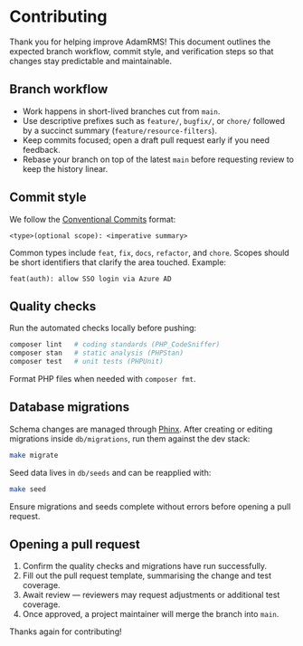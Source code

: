# Contributing

Thank you for helping improve AdamRMS! This document outlines the expected branch
workflow, commit style, and verification steps so that changes stay predictable and
maintainable.

## Branch workflow

- Work happens in short-lived branches cut from `main`.
- Use descriptive prefixes such as `feature/`, `bugfix/`, or `chore/` followed by a
  succinct summary (`feature/resource-filters`).
- Keep commits focused; open a draft pull request early if you need feedback.
- Rebase your branch on top of the latest `main` before requesting review to keep the
  history linear.

## Commit style

We follow the [Conventional Commits](https://www.conventionalcommits.org/) format:

```
<type>(optional scope): <imperative summary>
```

Common types include `feat`, `fix`, `docs`, `refactor`, and `chore`. Scopes should be
short identifiers that clarify the area touched. Example:

```
feat(auth): allow SSO login via Azure AD
```

## Quality checks

Run the automated checks locally before pushing:

```bash
composer lint   # coding standards (PHP_CodeSniffer)
composer stan   # static analysis (PHPStan)
composer test   # unit tests (PHPUnit)
```

Format PHP files when needed with `composer fmt`.

## Database migrations

Schema changes are managed through [Phinx](https://book.cakephp.org/phinx/latest/).
After creating or editing migrations inside `db/migrations`, run them against the dev
stack:

```bash
make migrate
```

Seed data lives in `db/seeds` and can be reapplied with:

```bash
make seed
```

Ensure migrations and seeds complete without errors before opening a pull request.

## Opening a pull request

1. Confirm the quality checks and migrations have run successfully.
2. Fill out the pull request template, summarising the change and test coverage.
3. Await review — reviewers may request adjustments or additional test coverage.
4. Once approved, a project maintainer will merge the branch into `main`.

Thanks again for contributing!

